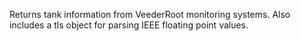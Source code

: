 Returns tank information from VeederRoot monitoring systems. Also includes a tls object for parsing IEEE floating point values.
